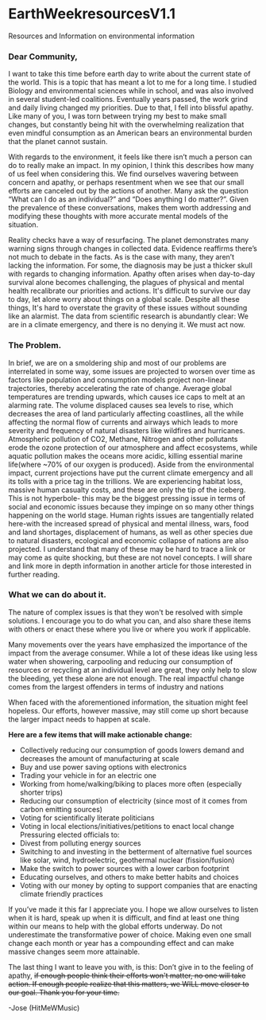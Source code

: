 # EarthWeekresourcesV1.1
Resources and Information on environmental information

### Dear Community,
I want to take this time before earth day to write about the current state of the world. This is a topic that has meant a lot to me for a long time. I studied Biology and environmental sciences while in school, and was also involved in several student-led coalitions. Eventually years passed, the work grind and daily living changed my priorities. Due to that, I fell into blissful apathy. Like many of you, I was torn between trying my best to make small changes, but constantly being hit with the overwhelming realization that even mindful consumption as an American bears an environmental burden that the planet cannot sustain.
	
With regards to the environment, it feels like there isn’t much a person can do to really make an impact. In my opinion, I think this describes how many of us feel when considering this. We find ourselves wavering between concern and apathy, or perhaps resentment when we see that our small efforts are canceled out by the actions of another. Many ask the question “What can I do as an individual?” and “Does anything I do matter?”. Given the prevalence of these conversations, makes them worth addressing and modifying these thoughts with more accurate mental models of the situation.

Reality checks have a way of resurfacing. The planet demonstrates many warning signs 
through changes in collected data. Evidence reaffirms there’s not much to debate in the facts. As is 
the case with many, they aren’t lacking the information. For some, the diagnosis may be just a thicker 
skull with regards to changing information. Apathy often arises when day-to-day survival alone becomes challenging, the plagues of physical and mental health recalibrate our priorities and actions. It's difficult to survive our day to day, let alone worry about things on a global scale. Despite all these things, It's hard to overstate the gravity of these issues without sounding like an alarmist. The data from scientific research is abundantly clear: We are in a climate emergency, and there is no denying it. We must act now. 

### The Problem.
In brief, we are on a smoldering ship and most of our problems are interrelated in some way, some issues are projected to worsen over time as factors like population and consumption models project non-linear trajectories, thereby accelerating the rate of change. Average global temperatures are trending upwards, which causes ice caps to melt at an alarming rate. The volume displaced causes sea levels to rise, which decreases the area of land particularly affecting coastlines, all the while affecting the normal flow of currents and airways which leads to more severity and frequency of natural disasters like wildfires and hurricanes. Atmospheric pollution of CO2, Methane, Nitrogen and other pollutants erode the ozone protection of our atmosphere and affect ecosystems, while aquatic pollution makes the oceans more acidic, killing essential marine life(where ~70% of our oxygen is produced).
Aside from the environmental impact, current projections have put the current climate emergency and all its tolls with a price tag in the trillions. We are experiencing habitat loss, massive human casualty costs, and these are only the tip of the iceberg. 
This is not hyperbole- this may be the biggest pressing issue in terms of social and economic issues because they impinge on so many other things happening on the world stage. Human rights issues are tangentially related here-with the increased spread of physical and mental illness, wars, food and land shortages, displacement of humans, as well as other species due to natural disasters, ecological and economic collapse of nations are also projected.
I understand that many of these may be hard to trace a link or may come as quite shocking, but these are not novel concepts. I will share and link more in depth information in another article for those interested in further reading. 

### What we can do about it.
The nature of complex issues is that they won't be resolved with simple solutions.
I encourage you to do what you can, and also share these items with others or enact these where you live or where you work if applicable.

Many movements over the years have emphasized the importance of the impact from the average consumer. While a lot of these ideas like using less water when showering, carpooling and reducing our consumption of resources or recycling at an individual level are great, they only help to slow the bleeding, yet these alone are not enough. The real impactful change comes from the largest offenders in terms of industry and nations

When faced with the aforementioned information, the situation might feel hopeless. Our efforts, however massive, may still come up short because the larger impact needs to happen at scale. 

**Here are a few items that will make actionable change:**
- Collectively reducing our consumption of goods lowers demand and decreases the amount of manufacturing at scale
- Buy and use power saving options with electronics
- Trading your vehicle in for an electric one
- Working from home/walking/biking to places more often (especially shorter trips)
- Reducing our consumption of electricity (since most of it comes from carbon emitting sources)
- Voting for scientifically literate politicians 
- Voting in local elections/initiatives/petitions to enact local change
Pressuring elected officials to:
- Divest from polluting energy sources 
- Switching to and investing in the betterment of alternative fuel sources like solar, wind, hydroelectric, geothermal nuclear (fission/fusion)
- Make the switch to power sources with a lower carbon footprint
- Educating ourselves, and others to make better habits and choices
- Voting with our money by opting to support companies that are enacting climate friendly practices

If you’ve made it this far I appreciate you. I hope we allow ourselves to listen when it is hard, speak up when it is difficult, and find at least one thing within our means to help with the global efforts underway. 
Do not underestimate the transformative power of choice. Making even one small change each month or year has a compounding effect and can make massive changes seem more attainable.

The last thing I want to leave you with, is this: Don’t give in to the feeling of apathy, ~~if enough people think their efforts won't matter, no one will take action. If enough people realize that this matters, we WILL move closer to our goal. Thank you for your time.~~

-Jose (HitMeWMusic)



